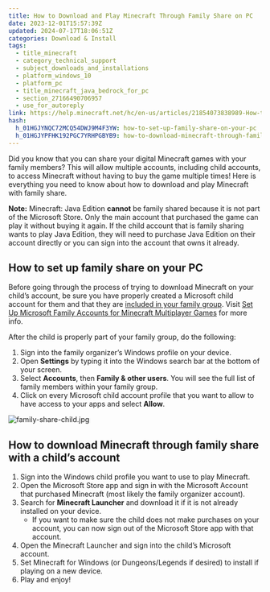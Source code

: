 ```yaml
---
title: How to Download and Play Minecraft Through Family Share on PC
date: 2023-12-01T15:57:39Z
updated: 2024-07-17T18:06:51Z
categories: Download & Install
tags:
  - title_minecraft
  - category_technical_support
  - subject_downloads_and_installations
  - platform_windows_10
  - platform_pc
  - title_minecraft_java_bedrock_for_pc
  - section_27166490706957
  - use_for_autoreply
link: https://help.minecraft.net/hc/en-us/articles/21854073838989-How-to-Download-and-Play-Minecraft-Through-Family-Share-on-PC
hash:
  h_01HGJYNQC72MCQ54DWJ9M4F3YW: how-to-set-up-family-share-on-your-pc
  h_01HGJYPFHK192PGC7YRHPGBYB9: how-to-download-minecraft-through-family-share-with-a-childs-account
---
```


Did you know that you can share your digital Minecraft games with your family members? This will allow multiple accounts, including child accounts, to access Minecraft without having to buy the game multiple times! Here is everything you need to know about how to download and play Minecraft with family share.

**Note:** Minecraft: Java Edition **cannot** be family shared because it is not part of the Microsoft Store. Only the main account that purchased the game can play it without buying it again. If the child account that is family sharing wants to play Java Edition, they will need to purchase Java Edition on their account directly or you can sign into the account that owns it already.

## How to set up family share on your PC

Before going through the process of trying to download Minecraft on your child’s account, be sure you have properly created a Microsoft child account for them and that they are [included in your family group](https://account.microsoft.com/family/home). Visit [Set Up Microsoft Family Accounts for Minecraft Multiplayer Games](../Account-Settings/Set-Up-Microsoft-Family-Accounts-for-Minecraft-Multiplayer-Games.md) for more info.

After the child is properly part of your family group, do the following:

1.  Sign into the family organizer’s Windows profile on your device.
2.  Open **Settings** by typing it into the Windows search bar at the bottom of your screen.
3.  Select **Accounts**, then **Family & other users**. You will see the full list of family members within your family group.
4.  Click on every Microsoft child account profile that you want to allow to have access to your apps and select **Allow**.

![family-share-child.jpg](https://minecrafthelp.zendesk.com/hc/article_attachments/21854041409037)

## How to download Minecraft through family share with a child’s account

1.  Sign into the Windows child profile you want to use to play Minecraft.
2.  Open the Microsoft Store app and sign in with the Microsoft Account that purchased Minecraft (most likely the family organizer account).
3.  Search for **Minecraft Launcher** and download it if it is not already installed on your device.
    - If you want to make sure the child does not make purchases on your account, you can now sign out of the Microsoft Store app with that account.
4.  Open the Minecraft Launcher and sign into the child’s Microsoft account.
5.  Set Minecraft for Windows (or Dungeons/Legends if desired) to install if playing on a new device.
6.  Play and enjoy!
